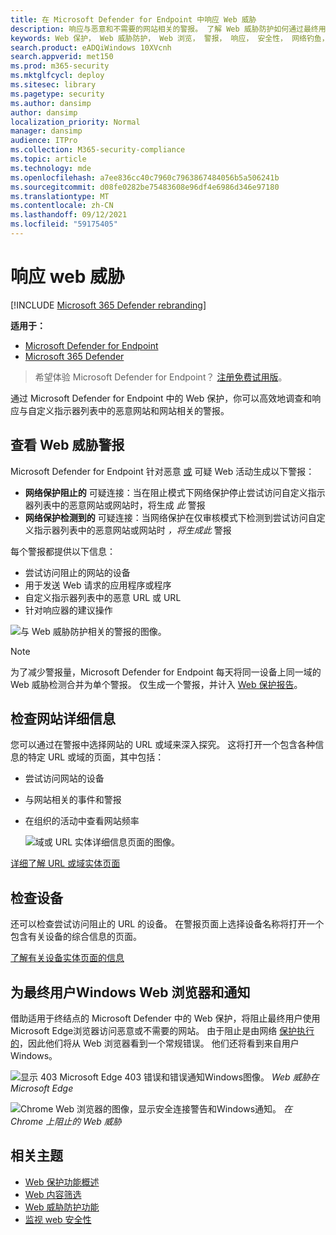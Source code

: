 ```yaml
---
title: 在 Microsoft Defender for Endpoint 中响应 Web 威胁
description: 响应与恶意和不需要的网站相关的警报。 了解 Web 威胁防护如何通过最终用户的 Web 浏览器和通知通知Windows通知
keywords: Web 保护， Web 威胁防护， Web 浏览， 警报， 响应， 安全性， 网络钓鱼， 恶意软件， 攻击， 网站， 网络保护， Edge， Internet Explorer， Chrome， Firefox， Web 浏览器， 通知， 最终用户， Windows 通知， 阻止页面，
search.product: eADQiWindows 10XVcnh
search.appverid: met150
ms.prod: m365-security
ms.mktglfcycl: deploy
ms.sitesec: library
ms.pagetype: security
ms.author: dansimp
author: dansimp
localization_priority: Normal
manager: dansimp
audience: ITPro
ms.collection: M365-security-compliance
ms.topic: article
ms.technology: mde
ms.openlocfilehash: a7ee836cc40c7960c7963867484056b5a506241b
ms.sourcegitcommit: d08fe0282be75483608e96df4e6986d346e97180
ms.translationtype: MT
ms.contentlocale: zh-CN
ms.lasthandoff: 09/12/2021
ms.locfileid: "59175405"
---
```

# <a name="respond-to-web-threats"></a>响应 web 威胁

[!INCLUDE [Microsoft 365 Defender rebranding](../../includes/microsoft-defender.md)]

**适用于：**
- [Microsoft Defender for Endpoint](https://go.microsoft.com/fwlink/p/?linkid=2154037)
- [Microsoft 365 Defender](https://go.microsoft.com/fwlink/?linkid=2118804)

> 希望体验 Microsoft Defender for Endpoint？ [注册免费试用版](https://signup.microsoft.com/create-account/signup?products=7f379fee-c4f9-4278-b0a1-e4c8c2fcdf7e&ru=https://aka.ms/MDEp2OpenTrial?ocid=docs-wdatp-main-abovefoldlink&rtc=1)。

通过 Microsoft Defender for Endpoint 中的 Web 保护，你可以高效地调查和响应与自定义指示器列表中的恶意网站和网站相关的警报。

## <a name="view-web-threat-alerts"></a>查看 Web 威胁警报

Microsoft Defender for Endpoint 针对恶意 [或](manage-alerts.md) 可疑 Web 活动生成以下警报：

- **网络保护阻止的** 可疑连接：当在阻止模式下网络保护停止尝试访问自定义指示器列表中的恶意网站或网站时，将生成 *此* 警报
- **网络保护检测到的** 可疑连接：当网络保护在仅审核模式下检测到尝试访问自定义指示器列表中的恶意网站或网站时 *，将生成此* 警报

每个警报都提供以下信息：

- 尝试访问阻止的网站的设备
- 用于发送 Web 请求的应用程序或程序
- 自定义指示器列表中的恶意 URL 或 URL
- 针对响应器的建议操作

![与 Web 威胁防护相关的警报的图像。](images/wtp-alert.png)

> [!NOTE]
> 为了减少警报量，Microsoft Defender for Endpoint 每天将同一设备上同一域的 Web 威胁检测合并为单个警报。 仅生成一个警报，并计入 [Web 保护报告](web-protection-monitoring.md)。

## <a name="inspect-website-details"></a>检查网站详细信息

您可以通过在警报中选择网站的 URL 或域来深入探究。 这将打开一个包含各种信息的特定 URL 或域的页面，其中包括：

- 尝试访问网站的设备
- 与网站相关的事件和警报
- 在组织的活动中查看网站频率

    ![域或 URL 实体详细信息页面的图像。](images/wtp-website-details.png)

[详细了解 URL 或域实体页面](investigate-domain.md)

## <a name="inspect-the-device"></a>检查设备

还可以检查尝试访问阻止的 URL 的设备。 在警报页面上选择设备名称将打开一个包含有关设备的综合信息的页面。

[了解有关设备实体页面的信息](investigate-machines.md)

## <a name="web-browser-and-windows-notifications-for-end-users"></a>为最终用户Windows Web 浏览器和通知

借助适用于终结点的 Microsoft Defender 中的 Web 保护，将阻止最终用户使用 Microsoft Edge浏览器访问恶意或不需要的网站。 由于阻止是由网络 [保护执行的](network-protection.md)，因此他们将从 Web 浏览器看到一个常规错误。 他们还将看到来自用户Windows。

![显示 403 Microsoft Edge 403 错误和错误通知Windows图像。 ](images/wtp-browser-blocking-page.png)
*Web 威胁在 Microsoft Edge*

![Chrome Web 浏览器的图像，显示安全连接警告和Windows通知。 ](images/wtp-chrome-browser-blocking-page.png)
*在 Chrome 上阻止的 Web 威胁*

## <a name="related-topics"></a>相关主题

- [Web 保护功能概述](web-protection-overview.md)
- [Web 内容筛选](web-content-filtering.md)
- [Web 威胁防护功能](web-threat-protection.md)
- [监视 web 安全性](web-protection-monitoring.md)
